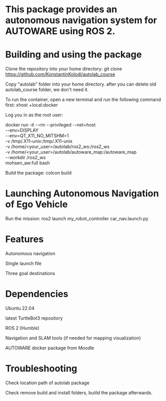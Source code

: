 # This package provides an autonomous navigation system for AUTOWARE using ROS 2.
# Building and using the package

Clone the repository into your home directory: git clone https://github.com/KonstantinKolodi/autolab_course

Copy "autolab" folder into your home directory. after you can delete old autolab_course folder, we don't need it.

To run the container, open a new terminal and run the following command first: xhost +local:docker

Log you in as the root user:

docker run -it --rm --privileged --net=host \
  --env=DISPLAY \
  --env=QT_X11_NO_MITSHM=1 \
  -v /tmp/.X11-unix:/tmp/.X11-unix \
  -v /home/<your_user>/autolab/ros2_ws:/ros2_ws \
  -v /home/<your_user>/autolab/autoware_map:/autoware_map \
  --workdir /ros2_ws \
  mohsen_aw:full bash

Build the package: colcon build

# Launching Autonomous Navigation of Ego Vehicle

Run the mission: ros2 launch my_robot_controller car_nav.launch.py

# Features

Autonomous navigation

Single launch file

Three goal destinations

# Dependencies

Ubuntu 22.04

latest TurtleBot3 repository

ROS 2 (Humble)

Navigation and SLAM tools (if needed for mapping visualization)

AUTOWARE docker package from Moodle

# Troubleshooting

Check location path of autolab package

Check remove build and install folders, buiild the package afterwards.
